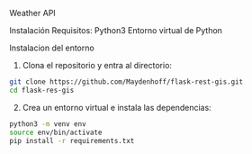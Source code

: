 Weather API

Instalación
Requisitos:
Python3 
Entorno virtual de Python

Instalacion del entorno
1. Clona el repositorio y entra al directorio:
```bash 
git clone https://github.com/Maydenhoff/flask-rest-gis.git
cd flask-res-gis
```

2. Crea un entorno virtual e instala las dependencias:
``` bash
python3 -m venv env
source env/bin/activate
pip install -r requirements.txt
```

